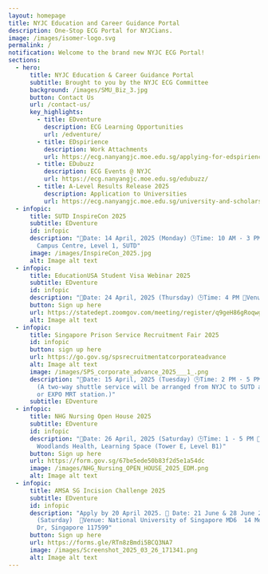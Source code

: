 ```yaml
---
layout: homepage
title: NYJC Education and Career Guidance Portal
description: One-Stop ECG Portal for NYJCians.
image: /images/isomer-logo.svg
permalink: /
notification: Welcome to the brand new NYJC ECG Portal!
sections:
  - hero:
      title: NYJC Education & Career Guidance Portal
      subtitle: Brought to you by the NYJC ECG Committee
      background: /images/SMU_Biz_3.jpg
      button: Contact Us
      url: /contact-us/
      key_highlights:
        - title: EDventure
          description: ECG Learning Opportunities
          url: /edventure/
        - title: EDspirience
          description: Work Attachments
          url: https://ecg.nanyangjc.moe.edu.sg/applying-for-edspirience/
        - title: EDubuzz
          description: ECG Events @ NYJC
          url: https://ecg.nanyangjc.moe.edu.sg/edubuzz/
        - title: A-Level Results Release 2025
          description: Application to Universities
          url: https://ecg.nanyangjc.moe.edu.sg/university-and-scholarship-application/
  - infopic:
      title: SUTD InspireCon 2025
      subtitle: EDventure
      id: infopic
      description: "📅Date: 14 April, 2025 (Monday) 🕒Time: 10 AM - 3 PM 📍Venue:
        Campus Centre, Level 1, SUTD"
      image: /images/InspireCon_2025.jpg
      alt: Image alt text
  - infopic:
      title: EducationUSA Student Visa Webinar 2025
      subtitle: EDventure
      id: infopic
      description: "📅Date: 24 April, 2025 (Thursday) 🕒Time: 4 PM 📍Venue: Zoom Webinar"
      button: Sign up here
      url: https://statedept.zoomgov.com/meeting/register/q9geH86gRoqwghygmlMkzQ
      alt: Image alt text
  - infopic:
      title: Singapore Prison Service Recruitment Fair 2025
      id: infopic
      button: sign up here
      url: https://go.gov.sg/spsrecruitmentatcorporateadvance
      alt: Image alt text
      image: /images/SPS_corporate_advance_2025___1_.png
      description: "📅Date: 15 April, 2025 (Tuesday) 🕒Time: 2 PM - 5 PM 📍Venue: SUTD
        (A two-way shuttle service will be arranged from NYJC to SUTD and back
        or EXPO MRT station.)"
      subtitle: EDventure
  - infopic:
      title: NHG Nursing Open House 2025
      subtitle: EDventure
      id: infopic
      description: "📅Date: 26 April, 2025 (Saturday) 🕒Time: 1 - 5 PM 📍Venue:
        Woodlands Health, Learning Space (Tower E, Level B1)"
      button: Sign up here
      url: https://form.gov.sg/67be5ede50b83f2d5e1a54dc
      image: /images/NHG_Nursing_OPEN_HOUSE_2025_EDM.png
      alt: Image alt text
  - infopic:
      title: AMSA SG Incision Challenge 2025
      subtitle: EDventure
      id: infopic
      description: "Apply by 20 April 2025. 📅 Date: 21 June & 28 June 2025
        (Saturday)  📍Venue: National University of Singapore MD6  14 Medical
        Dr, Singapore 117599"
      button: Sign up here
      url: https://forms.gle/RTn8zBmdi5BCQ3NA7
      image: /images/Screenshot_2025_03_26_171341.png
      alt: Image alt text
---
```

